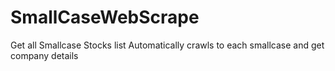 # SmallCaseWebScrape
Get all Smallcase Stocks list
Automatically crawls to each smallcase and get company details
